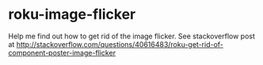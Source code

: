 # roku-image-flicker

Help me find out how to get rid of the image flicker. See stackoverflow post at http://stackoverflow.com/questions/40616483/roku-get-rid-of-component-poster-image-flicker
